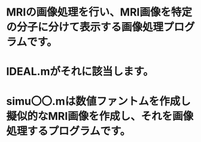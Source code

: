 # MRIの画像処理を行い、MRI画像を特定の分子に分けて表示する画像処理プログラムです。
# IDEAL.mがそれに該当します。
# simu〇〇.mは数値ファントムを作成し擬似的なMRI画像を作成し、それを画像処理するプログラムです。
